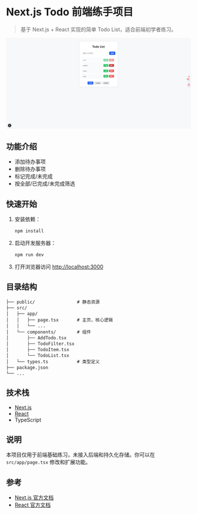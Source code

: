 
# Next.js Todo 前端练手项目

> 基于 Next.js + React 实现的简单 Todo List，适合前端初学者练习。

![alt text](image.png)

## 功能介绍

- 添加待办事项
- 删除待办事项
- 标记完成/未完成
- 按全部/已完成/未完成筛选

## 快速开始

1. 安装依赖：
   ```bash
   npm install
   ```
2. 启动开发服务器：
   ```bash
   npm run dev
   ```
3. 打开浏览器访问 [http://localhost:3000](http://localhost:3000)

## 目录结构

```
├── public/                # 静态资源
├── src/
│   ├── app/
│   │   ├── page.tsx       # 主页，核心逻辑
│   │   └── ...
│   └── components/        # 组件
│       ├── AddTodo.tsx
│       ├── TodoFilter.tsx
│       ├── TodoItem.tsx
│       └── TodoList.tsx
│   └── types.ts           # 类型定义
├── package.json
└── ...
```

## 技术栈

- [Next.js](https://nextjs.org/)  
- [React](https://react.dev/)
- TypeScript

## 说明

本项目仅用于前端基础练习，未接入后端和持久化存储。你可以在 `src/app/page.tsx` 修改和扩展功能。

## 参考

- [Next.js 官方文档](https://nextjs.org/docs)
- [React 官方文档](https://react.dev/)
